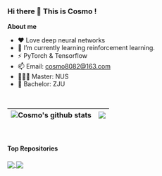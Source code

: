 ### Hi there 👋 This is Cosmo !

**About me**

- ❤️ Love deep neural networks
- 🔭 I’m currently learning reinforcement learning.
- ⚡ PyTorch & Tensorflow
- 📫 Email: cosmo8082@163.com
- 👨🏻‍💻 Master: NUS
- 📕 Bachelor: ZJU

<br>

| <img align="center" src="https://github-readme-stats.vercel.app/api?username=Cosmo808&show_icons=true&include_all_commits=true&theme=radical&hide_border=true" alt="Cosmo's github stats" /> | <img align="center" src="https://github-readme-stats.vercel.app/api/top-langs/?username=Cosmo808&layout=compact&theme=radical&hide_border=False" /> |
| ------------- | ------------- |

<br>

#### Top Repositories

<a href="https://github.com/Cosmo808/zju-healthreport">
  <img align="center" src="https://github-readme-stats.vercel.app/api/pin/?username=Cosmo808&repo=zju-healthreport&theme=radical" />
</a>
<a href="https://github.com/Cosmo808/bombus-simulator">
  <img align="center" src="https://github-readme-stats.vercel.app/api/pin/?username=Cosmo808&repo=bombus-simulator&theme=radical" />
</a>

<br>
